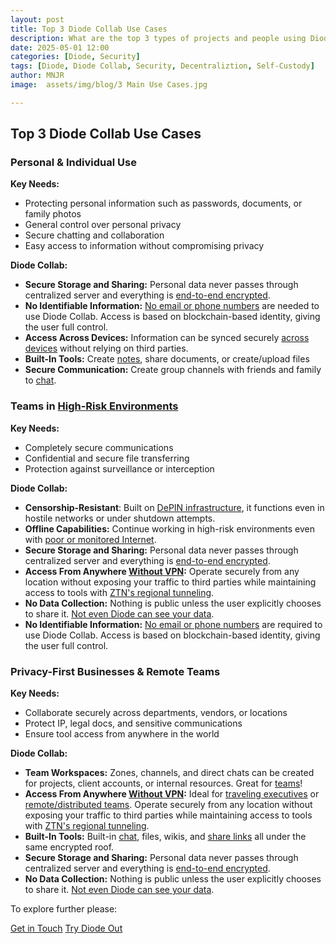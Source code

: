 ```yaml
---
layout: post
title: Top 3 Diode Collab Use Cases
description: What are the top 3 types of projects and people using Diode Collab?
date: 2025-05-01 12:00
categories: [Diode, Security]
tags: [Diode, Diode Collab, Security, Decentraliztion, Self-Custody]
author: MNJR
image: 	assets/img/blog/3 Main Use Cases.jpg

---
```

## Top 3 Diode Collab Use Cases

### Personal & Individual Use

**Key Needs:**

*   Protecting personal information such as passwords, documents, or family photos
*   General control over personal privacy
*   Secure chatting and collaboration
*   Easy access to information without compromising privacy

**Diode Collab:**

*   **Secure Storage and Sharing:** Personal data never passes through centralized server and everything is [end-to-end encrypted](https://app.docs.diode.io/docs/using/how-it-works/).  
*   **No Identifiable Information:** [No email or phone numbers](https://diode.io/blog/messaging-app-without-a-phone-number) are needed to use Diode Collab. Access is based on blockchain-based identity, giving the user full control. 
*   **Access Across Devices:** Information can be synced securely [across devices](https://app.docs.diode.io/docs/using/linked-devices/) without relying on third parties.
*   **Built-In Tools:** Create [notes](https://app.docs.diode.io/docs/features/take-secure-notes-with-diode-drive/), share documents, or create/upload files
*   **Secure Communication:** Create group channels with friends and family to [chat](https://app.docs.diode.io/docs/using/create-a-group-chat/).

### Teams in [High-Risk Environments](https://diode.io/blog/collaboration-in-redzones)

**Key Needs:**

*   Completely secure communications 
*   Confidential and secure file transferring 
*   Protection against surveillance or interception

**Diode Collab:**

*   **Censorship-Resistant**: Built on [DePIN infrastructure](https://diode.io/blog/depin-headwinds-and-tailwinds), it functions even in hostile networks or under shutdown attempts.
*   **Offline Capabilities:** Continue working in high-risk environments even with [poor or monitored Internet](https://diode.io/blog/diode-self-custody).
*   **Secure Storage and Sharing:** Personal data never passes through centralized server and everything is [end-to-end encrypted](https://app.docs.diode.io/docs/using/how-it-works/).
*   **Access From Anywhere [Without VPN](https://diode.io/blog/does-vpn-protect-my-information):** Operate securely from any location without exposing your traffic to third parties while maintaining access to tools with [ZTN's regional tunneling](https://app.docs.diode.io/docs/features/regional-tunnels/).
*   **No Data Collection:** Nothing is public unless the user explicitly chooses to share it. [Not even Diode can see your data](https://diode.io/blog/diode-self-custody).
*   **No Identifiable Information:** [No email or phone numbers](https://diode.io/blog/messaging-app-without-a-phone-number) are required to use Diode Collab. Access is based on blockchain-based identity, giving the user full control.

### Privacy-First Businesses & Remote Teams

**Key Needs:**

*   Collaborate securely across departments, vendors, or locations
*   Protect IP, legal docs, and sensitive communications
*   Ensure tool access from anywhere in the world

**Diode Collab:**

*   **Team Workspaces:** Zones, channels, and direct chats can be created for projects, client accounts, or internal resources. Great for [teams](https://diode.io/usecases/)!
*   **Access From Anywhere [Without VPN](https://diode.io/blog/does-vpn-protect-my-information):** Ideal for [traveling executives](https://diode.io/blog/strategies-for-executive-protection) or [remote/distributed teams](https://diode.io/blog/replacing-VPN-for-international-teams). Operate securely from any location without exposing your traffic to third parties while maintaining access to tools with [ZTN's regional tunneling](https://app.docs.diode.io/docs/features/regional-tunnels/).
*   **Built-In Tools:** Built-in [chat](https://app.docs.diode.io/docs/using/create-a-group-chat/), files, wikis, and [share links](https://app.docs.diode.io/docs/using/share-a-file-or-folder-via-web-browser/) all under the same encrypted roof.
*   **Secure Storage and Sharing:** Personal data never passes through centralized server and everything is [end-to-end encrypted](https://app.docs.diode.io/docs/using/how-it-works/).
*   **No Data Collection:** Nothing is public unless the user explicitly chooses to share it. [Not even Diode can see your data](https://diode.io/blog/diode-self-custody).

To explore further please:
<div class="story__buttons">
  <a href="{{"https://contactdiode.paperform.co"}}" class="btn" target="">Get in Touch</a>
  <a href="#download-app" class="btn popup-open" target="">Try Diode Out</a>
</div>
